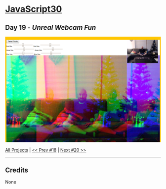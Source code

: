 # [JavaScript30](https://javascript30.com/)

## **Day 19** - *Unreal Webcam Fun*

<img src="static/img/day19.png" alt="Day19 Image" width="700">


[All Projects](https://github.com/10xOXR/JavaScript30/blob/master/README.md) | [<< Prev #18](https://github.com/10xOXR/JavaScript30/tree/master/day18) | [Next #20 >>](https://github.com/10xOXR/JavaScript30/tree/master/day20)

---

## Credits

None